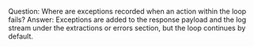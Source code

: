 Question: Where are exceptions recorded when an action within the loop fails?
Answer: Exceptions are added to the response payload and the log stream under the extractions or errors section, but the loop continues by default.
